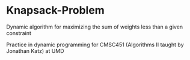 # Knapsack-Problem
Dynamic algorithm for maximizing the sum of weights less than a given constraint

Practice in dynamic programming for CMSC451 (Algorithms II taught by Jonathan Katz) at UMD
